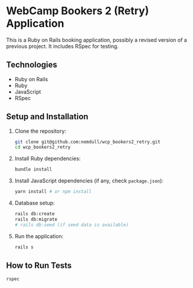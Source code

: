 # WebCamp Bookers 2 (Retry) Application

This is a Ruby on Rails booking application, possibly a revised version of a previous project. It includes RSpec for testing.

## Technologies

- Ruby on Rails
- Ruby
- JavaScript
- RSpec

## Setup and Installation

1. Clone the repository:
   ```bash
   git clone git@github.com:nemdull/wcp_bookers2_retry.git
   cd wcp_bookers2_retry
   ```
2. Install Ruby dependencies:
   ```bash
   bundle install
   ```
3. Install JavaScript dependencies (if any, check `package.json`):
   ```bash
   yarn install # or npm install
   ```
4. Database setup:
   ```bash
   rails db:create
   rails db:migrate
   # rails db:seed (if seed data is available)
   ```
5. Run the application:
   ```bash
   rails s
   ```

## How to Run Tests

```bash
rspec
```